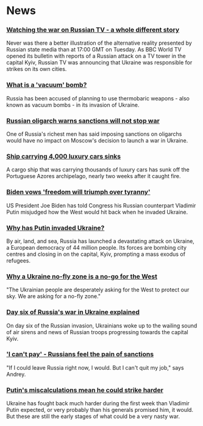 # News
### [Watching the war on Russian TV - a whole different story](https://www.bbc.com/news/world-europe-60571737)
Never was there a better illustration of the alternative reality presented by Russian state media than at 17:00 GMT on Tuesday. As BBC World TV opened its bulletin with reports of a Russian attack on a TV tower in the capital Kyiv, Russian TV was announcing that Ukraine was responsible for strikes on its own cities.
### [What is a 'vacuum' bomb?](https://www.bbc.com/news/business-60571395)
Russia has been accused of planning to use thermobaric weapons - also known as vacuum bombs - in its invasion of Ukraine. 
### [Russian oligarch warns sanctions will not stop war](https://www.bbc.com/news/business-60557081)
One of Russia's richest men has said imposing sanctions on oligarchs would have no impact on Moscow's decision to launch a war in Ukraine.
### [Ship carrying 4,000 luxury cars sinks](https://www.bbc.com/news/business-60579640)
A cargo ship that was carrying thousands of luxury cars has sunk off the Portuguese Azores archipelago, nearly two weeks after it caught fire. 
### [Biden vows 'freedom will triumph over tyranny'](https://www.bbc.com/news/world-us-canada-60582210)
US President Joe Biden has told Congress his Russian counterpart Vladimir Putin misjudged how the West would hit back when he invaded Ukraine.
### [Why has Putin invaded Ukraine?](https://www.bbc.com/news/world-europe-56720589)
By air, land, and sea, Russia has launched a devastating attack on Ukraine, a European democracy of 44 million people. Its forces are bombing city centres and closing in on the capital, Kyiv, prompting a mass exodus of refugees.
### [Why a Ukraine no-fly zone is a no-go for the West](https://www.bbc.com/news/world-europe-60576443)
"The Ukrainian people are desperately asking for the West to protect our sky. We are asking for a no-fly zone."
### [Day six of Russia's war in Ukraine explained](https://www.bbc.com/news/world-europe-60576450)
On day six of the Russian invasion, Ukrainians woke up to the wailing sound of air sirens and news of Russian troops progressing towards the capital Kyiv. 
### ['I can't pay' - Russians feel the pain of sanctions](https://www.bbc.com/news/world-europe-60558731)
"If I could leave Russia right now, I would. But I can't quit my job," says Andrey.
### [Putin's miscalculations mean he could strike harder](https://www.bbc.com/news/world-60574277)
Ukraine has fought back much harder during the first week than Vladimir Putin expected, or very probably than his generals promised him, it would. But these are still the early stages of what could be a very nasty war.
